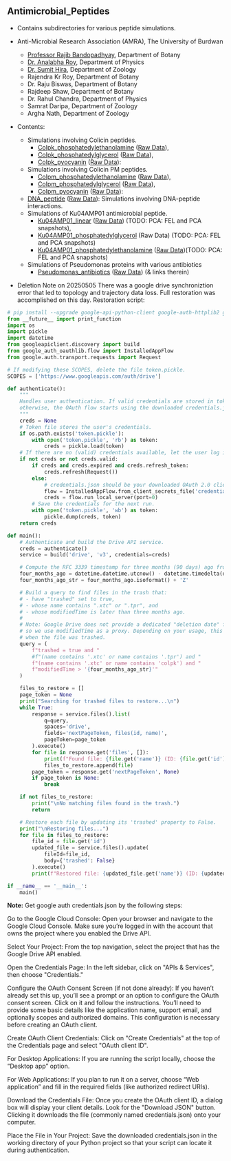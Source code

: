
## Antimicrobial_Peptides
- Contains subdirectories for various peptide simulations.
- Anti-Microbial Research Association (AMRA), The University of Burdwan 
  - [Professor Rajib Bandopadhyay](http://rbandopadhyayslab.unaux.com/), Department of Botany 
  - [Dr. Analabha Roy](https://physics.utexas.edu/~daneel), Department of Physics
  - [Dr. Sumit Hira](https://www.sumithira.in/), Department of Zoology
  - Rajendra Kr Roy, Department of Botany 
  - Dr. Raju Biswas, Department of Botany  
  - Rajdeep Shaw, Department of Botany  
  - Dr. Rahul Chandra, Department of Physics 
  - Samrat Daripa, Department of Zoology
  - Argha Nath, Department of Zoology

- Contents:
  - Simulations involving Colicin peptides.
    - [Colpk_phosphatedylethanolamine](Colpk_phosphatedylethanolamine/) ([Raw Data](https://doi.org/10.5281/zenodo.15375412)), 
    - [Colpk_phosphatedylglycerol](Colpk_phosphatedylglycerol/) ([Raw Data](https://doi.org/10.5281/zenodo.15373388)), 
    - [Colpk_pyocyanin](Colpk_pyocyanin) ([Raw Data](https://doi.org/10.5281/zenodo.15335935)): 
  - Simulations involving Colicin PM peptides.
    - [Colpm_phosphatedylethanolamine](Colpm_phosphatedylethanolamine/) ([Raw Data](https://doi.org/10.5281/zenodo.15375479)), 
    - [Colpm_phosphatedylglycerol](Colpm_phosphatedylglycerol/) ([Raw Data](https://doi.org/10.5281/zenodo.15375268)), 
    - [Colpm_pyocyanin](Colpm_pyocyanin) ([Raw Data](https://doi.org/10.5281/zenodo.15354462)): 
  - [DNA_peptide](DNA_peptide/) ([Raw Data](https://doi.org/10.5281/zenodo.15380258)): Simulations involving DNA-peptide interactions.
  - Simulations of Ku04AMP01 antimicrobial peptide.
    - [Ku04AMP01_linear](Ku04AMP01_linear/) ([Raw Data](https://doi.org/10.5281/zenodo.15380037)) (TODO: PCA: FEL and PCA snapshots),
    - [Ku04AMP01_phosphatedylglycerol](Ku04AMP01_phosphatedylglycerol]/) (Raw Data) (TODO: PCA: FEL and PCA snapshots)
    - [Ku04AMP01_phosphatedylethanolamine](Ku04AMP01_phosphatedylethanolamine]/) ([Raw Data](https://doi.org/10.5281/zenodo.15380037))(TODO: PCA: FEL and PCA snapshots)
  - Simulations of Pseudomonas proteins with various antibiotics
    - [Pseudomonas_antibiotics](Pseudomonas_antibiotics) ([Raw Data](https://doi.org/10.5281/zenodo.15383904)) (& links therein)

- Deletion Note on 20250505
There was a google drive synchroniztion error that led to topology and trajectory data loss. Full restoration was accomplished on this day. Restoration script:
```python
# pip install --upgrade google-api-python-client google-auth-httplib2 google-auth-oauthlib
from __future__ import print_function
import os
import pickle
import datetime
from googleapiclient.discovery import build
from google_auth_oauthlib.flow import InstalledAppFlow
from google.auth.transport.requests import Request

# If modifying these SCOPES, delete the file token.pickle.
SCOPES = ['https://www.googleapis.com/auth/drive']

def authenticate():
    """
    Handles user authentication. If valid credentials are stored in token.pickle, they are used;
    otherwise, the OAuth flow starts using the downloaded credentials.json file.
    """
    creds = None
    # Token file stores the user's credentials.
    if os.path.exists('token.pickle'):
        with open('token.pickle', 'rb') as token:
            creds = pickle.load(token)
    # If there are no (valid) credentials available, let the user log in.
    if not creds or not creds.valid:
        if creds and creds.expired and creds.refresh_token:
            creds.refresh(Request())
        else:
            # credentials.json should be your downloaded OAuth 2.0 client credentials.
            flow = InstalledAppFlow.from_client_secrets_file('credentials.json', SCOPES)
            creds = flow.run_local_server(port=0)
        # Save the credentials for the next run.
        with open('token.pickle', 'wb') as token:
            pickle.dump(creds, token)
    return creds

def main():
    # Authenticate and build the Drive API service.
    creds = authenticate()
    service = build('drive', 'v3', credentials=creds)

    # Compute the RFC 3339 timestamp for three months (90 days) ago from now (UTC).
    four_months_ago = datetime.datetime.utcnow() - datetime.timedelta(days=120)
    four_months_ago_str = four_months_ago.isoformat() + 'Z'

    # Build a query to find files in the trash that:
    # - have "trashed" set to true,
    # - whose name contains ".xtc" or ".tpr", and
    # - whose modifiedTime is later than three months ago.
    #
    # Note: Google Drive does not provide a dedicated "deletion date" field,
    # so we use modifiedTime as a proxy. Depending on your usage, this may not perfectly reflect
    # when the file was trashed.
    query = (
        f"trashed = true and "
        #f"(name contains '.xtc' or name contains '.tpr') and "
        f"(name contains '.xtc' or name contains 'colpk') and "
        f"modifiedTime > '{four_months_ago_str}'"
    )

    files_to_restore = []
    page_token = None
    print("Searching for trashed files to restore...\n")
    while True:
        response = service.files().list(
            q=query,
            spaces='drive',
            fields='nextPageToken, files(id, name)',
            pageToken=page_token
        ).execute()
        for file in response.get('files', []):
            print(f"Found file: {file.get('name')} (ID: {file.get('id')})")
            files_to_restore.append(file)
        page_token = response.get('nextPageToken', None)
        if page_token is None:
            break

    if not files_to_restore:
        print("\nNo matching files found in the trash.")
        return

    # Restore each file by updating its 'trashed' property to False.
    print("\nRestoring files...")
    for file in files_to_restore:
        file_id = file.get('id')
        updated_file = service.files().update(
            fileId=file_id,
            body={'trashed': False}
        ).execute()
        print(f"Restored file: {updated_file.get('name')} (ID: {updated_file.get('id')})")

if __name__ == '__main__':
    main()
```
**Note:** Get google auth credentials.json by the following steps:

Go to the Google Cloud Console: Open your browser and navigate to the Google Cloud Console. Make sure you’re logged in with the account that owns the project where you enabled the Drive API.

Select Your Project: From the top navigation, select the project that has the Google Drive API enabled.

Open the Credentials Page: In the left sidebar, click on "APIs & Services", then choose "Credentials."

Configure the OAuth Consent Screen (if not done already): If you haven’t already set this up, you’ll see a prompt or an option to configure the OAuth consent screen. Click on it and follow the instructions. You’ll need to provide some basic details like the application name, support email, and optionally scopes and authorized domains. This configuration is necessary before creating an OAuth client.

Create OAuth Client Credentials: Click on "Create Credentials" at the top of the Credentials page and select "OAuth client ID".

For Desktop Applications: If you are running the script locally, choose the “Desktop app” option.

For Web Applications: If you plan to run it on a server, choose “Web application” and fill in the required fields (like authorized redirect URIs).

Download the Credentials File: Once you create the OAuth client ID, a dialog box will display your client details. Look for the "Download JSON" button. Clicking it downloads the file (commonly named credentials.json) onto your computer.

Place the File in Your Project: Save the downloaded credentials.json in the working directory of your Python project so that your script can locate it during authentication.
